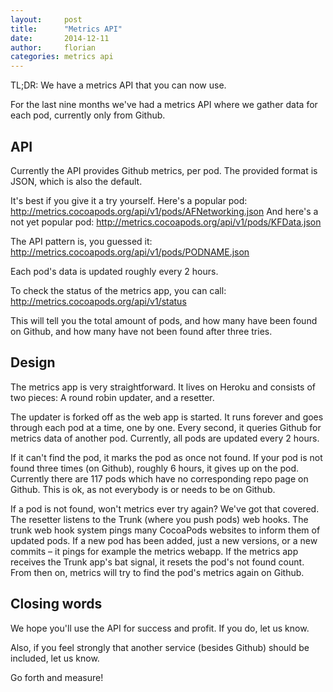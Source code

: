 ```yaml
---
layout:     post
title:      "Metrics API"
date:       2014-12-11
author:     florian
categories: metrics api
---
```


TL;DR:
We have a metrics API that you can now use.

<!-- more -->

For the last nine months we've had a metrics API where we gather data for each pod, currently only from Github.

## API

Currently the API provides Github metrics, per pod.
The provided format is JSON, which is also the default.

It's best if you give it a try yourself.
Here's a popular pod:
http://metrics.cocoapods.org/api/v1/pods/AFNetworking.json
And here's a not yet popular pod:
http://metrics.cocoapods.org/api/v1/pods/KFData.json

The API pattern is, you guessed it:
http://metrics.cocoapods.org/api/v1/pods/PODNAME.json

Each pod's data is updated roughly every 2 hours.

To check the status of the metrics app, you can call:
http://metrics.cocoapods.org/api/v1/status

This will tell you the total amount of pods, and how many have been found on Github, and how many have not been found after three tries.

## Design

The metrics app is very straightforward.
It lives on Heroku and consists of two pieces:
A round robin updater, and a resetter.

The updater is forked off as the web app is started.
It runs forever and goes through each pod at a time, one by one.
Every second, it queries Github for metrics data of another pod.
Currently, all pods are updated every 2 hours.

If it can't find the pod, it marks the pod as once not found.
If your pod is not found three times (on Github), roughly 6 hours, it gives up on the pod.
Currently there are 117 pods which have no corresponding repo page on Github.
This is ok, as not everybody is or needs to be on Github.

If a pod is not found, won't metrics ever try again?
We've got that covered.
The resetter listens to the Trunk (where you push pods) web hooks.
The trunk web hook system pings many CocoaPods websites to inform them of updated pods.
If a new pod has been added, just a new versions, or a new commits – it pings for example the metrics webapp.
If the metrics app receives the Trunk app's bat signal, it resets the pod's not found count.
From then on, metrics will try to find the pod's metrics again on Github.

## Closing words

We hope you'll use the API for success and profit.
If you do, let us know.

Also, if you feel strongly that another service (besides Github) should be included, let us know.

Go forth and measure!